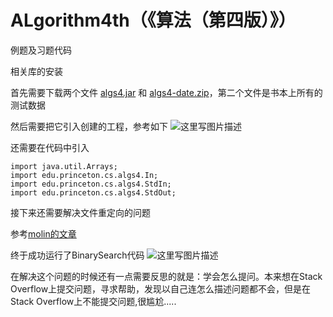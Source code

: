# ALgorithm4th（《算法（第四版）》）

例题及习题代码

相关库的安装

首先需要下载两个文件 [algs4.jar](https://pan.baidu.com/s/1eTZ9tWA) 和 [algs4-date.zip](https://pan.baidu.com/s/1eSRR8DO)，第二个文件是书本上所有的测试数据

然后需要把它引入创建的工程，参考如下
![这里写图片描述](http://img.blog.csdn.net/20180117214602794?watermark/2/text/aHR0cDovL2Jsb2cuY3Nkbi5uZXQvd2VpeGluXzM5MjIxNDgx/font/5a6L5L2T/fontsize/400/fill/I0JBQkFCMA==/dissolve/70/gravity/SouthEast)

还需要在代码中引入

```
import java.util.Arrays;
import edu.princeton.cs.algs4.In;
import edu.princeton.cs.algs4.StdIn;
import edu.princeton.cs.algs4.StdOut;

```

接下来还需要解决文件重定向的问题

参考[molin的文章](http://blog.csdn.net/molin4/article/details/55107246)

终于成功运行了BinarySearch代码
![这里写图片描述](http://img.blog.csdn.net/20180117215933019?watermark/2/text/aHR0cDovL2Jsb2cuY3Nkbi5uZXQvd2VpeGluXzM5MjIxNDgx/font/5a6L5L2T/fontsize/400/fill/I0JBQkFCMA==/dissolve/70/gravity/SouthEast)

在解决这个问题的时候还有一点需要反思的就是：学会怎么提问。本来想在Stack Overflow上提交问题，寻求帮助，发现以自己连怎么描述问题都不会，但是在Stack Overflow上不能提交问题,很尴尬.....



